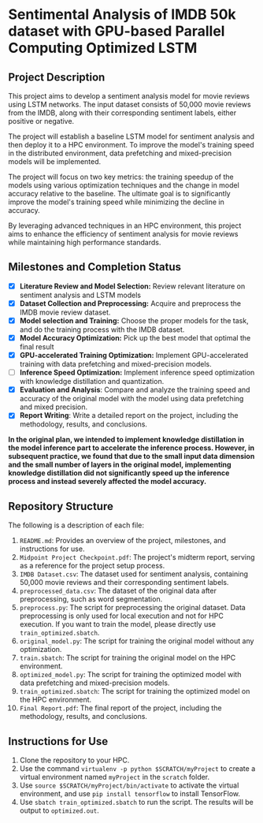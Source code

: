 # Sentimental Analysis of IMDB 50k dataset with GPU-based Parallel Computing Optimized LSTM

## Project Description

This project aims to develop a sentiment analysis model for movie reviews using LSTM networks. The input dataset consists of 50,000 movie reviews from the IMDB, along with their corresponding sentiment labels, either positive or negative.

The project will establish a baseline LSTM model for sentiment analysis and then deploy it to a HPC environment. To improve the model's training speed in the distributed environment, data prefetching and mixed-precision models will be implemented.

The project will focus on two key metrics: the training speedup of the models using various optimization techniques and the change in model accuracy relative to the baseline. The ultimate goal is to significantly improve the model's training speed while minimizing the decline in accuracy.

By leveraging advanced techniques in an HPC environment, this project aims to enhance the efficiency of sentiment analysis for movie reviews while maintaining high performance standards.

## Milestones and Completion Status
- [x] __Literature Review and Model Selection:__ Review relevant literature on sentiment analysis and LSTM models
- [x] __Dataset Collection and Preprocessing:__ Acquire and preprocess the IMDB movie review dataset.
- [x] __Model selection and Training:__ Choose the proper models for the task, and do the training process with the IMDB dataset.
- [x] __Model Accuracy Optimization:__ Pick up the best model that optimal the final result
- [x] __GPU-accelerated Training Optimization:__ Implement GPU-accelerated training with data prefetching and mixed-precision models.
- [ ] __Inference Speed Optimization:__ Implement inference speed optimization with knowledge distillation and quantization.
- [x] __Evaluation and Analysis__: Compare and analyze the training speed and accuracy of the original model with the model using data prefetching and mixed precision.
- [x] __Report Writing__: Write a detailed report on the project, including the methodology, results, and conclusions.

__In the original plan, we intended to implement knowledge distillation in the model inference part to accelerate the inference process. However, in subsequent practice, we found that due to the small input data dimension and the small number of layers in the original model, implementing knowledge distillation did not significantly speed up the inference process and instead severely affected the model accuracy.__

## Repository Structure
The following is a description of each file:

1. `README.md`: Provides an overview of the project, milestones, and instructions for use.
2. `Midpoint Project Checkpoint.pdf`: The project's midterm report, serving as a reference for the project setup process.
3. `IMDB Dataset.csv`: The dataset used for sentiment analysis, containing 50,000 movie reviews and their corresponding sentiment labels.
4. `preprocessed_data.csv`: The dataset of the original data after preprocessing, such as word segmentation.
5. `preprocess.py`: The script for preprocessing the original dataset. Data preprocessing is only used for local execution and not for HPC execution. If you want to train the model, please directly use `train_optimized.sbatch`.
6. `original_model.py`: The script for training the original model without any optimization.
7. `train.sbatch`: The script for training the original model on the HPC environment.
8. `optimized_model.py`: The script for training the optimized model with data prefetching and mixed-precision models.
9. `train_optimized.sbatch`: The script for training the optimized model on the HPC environment.
10. `Final Report.pdf`: The final report of the project, including the methodology, results, and conclusions.

## Instructions for Use
1. Clone the repository to your HPC.
2. Use the command `virtualenv -p python $SCRATCH/myProject` to create a virtual environment named `myProject` in the `scratch` folder.
3. Use `source $SCRATCH/myProject/bin/activate` to activate the virtual environment, and use `pip install tensorflow` to install TensorFlow.
4. Use `sbatch train_optimized.sbatch` to run the script. The results will be output to `optimized.out`.



